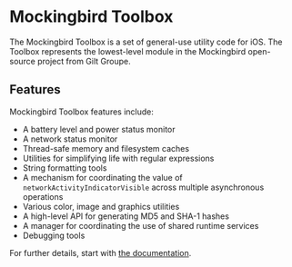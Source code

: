 Mockingbird Toolbox
===================

The Mockingbird Toolbox is a set of general-use utility code for iOS. The Toolbox represents the lowest-level module in the Mockingbird open-source project from Gilt Groupe.

Features
--------

Mockingbird Toolbox features include:

* A battery level and power status monitor
* A network status monitor 
* Thread-safe memory and filesystem caches
* Utilities for simplifying life with regular expressions
* String formatting tools
* A mechanism for coordinating the value of  `networkActivityIndicatorVisible` across multiple asynchronous operations
* Various color, image and graphics utilities
* A high-level API for generating MD5 and SHA-1 hashes 
* A manager for coordinating the use of shared runtime services
* Debugging tools

For further details, start with [the documentation](Documentation/html/index.html).

